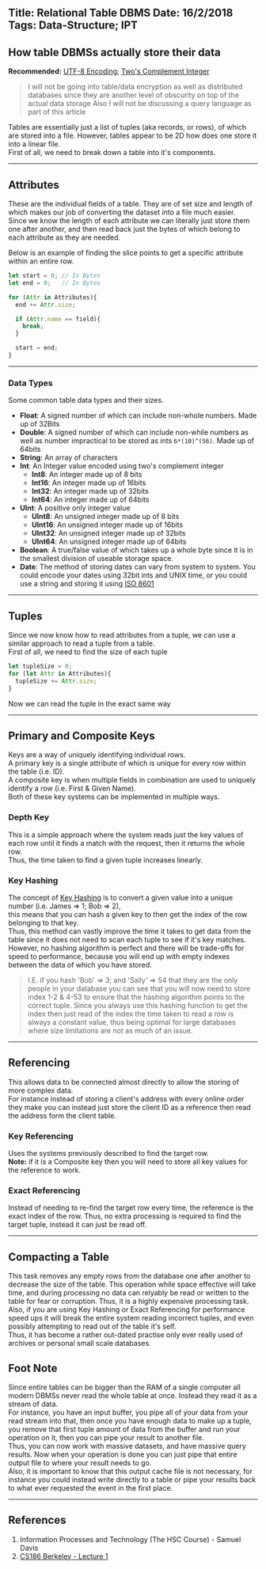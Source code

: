 Title: Relational Table DBMS
Date: 16/2/2018
Tags: Data-Structure; IPT
---
How table DBMSs actually store their data
---

**Recommended:** [UTF-8 Encoding](/p/1.html); [Two's Complement Integer](/p/2.html)

> I will not be going into table/data encryption as well as distributed databases since they are another level of obscurity on top of the actual data storage
> Also I will not be discussing a query language as part of this article

Tables are essentially just a list of tuples (aka records, or rows), of which are stored into a file. However, tables appear to be 2D how does one store it into a linear file.  
First of all, we need to break down a table into it's components.

---

## Attributes
These are the individual fields of a table. They are of set size and length of which makes our job of converting the dataset into a file much easier.  
Since we know the length of each attribute we can literally  just store them one after another, and then read back just the bytes of which belong to each attribute as they are needed.

Below is an example of finding the slice points to get a specific attribute within an entire row.
```javascript
let start = 0; // In Bytes
let end = 0;   // In Bytes

for (Attr in Attributes){
  end += Attr.size;

  if (Attr.name == field){
    break;
  }

  start = end;
}
```

---

### Data Types
Some common table data types and their sizes.
* **Float**: A signed number of which can include non-whole numbers. Made up of 32Bits
* **Double**: A signed number of which can include non-while numbers as well as number impractical to be stored as ints ``6*(10)^(56)``. Made up of 64bits
* **String**: An array of characters
* **Int**: An Integer value encoded using two's complement integer
  * **Int8**: An integer made up of 8 bits
  * **Int16**: An integer made up of 16bits
  * **Int32**: An integer made up of 32bits
  * **Int64**: An integer made up of 64bits
* **UInt**: A positive only integer value
  * **UInt8**: An unsigned integer made up of 8 bits
  * **UInt16**: An unsigned integer made up of 16bits
  * **UInt32**: An unsigned integer made up of 32bits
  * **UInt64**: An unsigned integer made up of 64bits
* **Boolean**: A true/false value of which takes up a whole byte since it is in the smallest division of useable storage space.
* **Date**: The method of storing dates can vary from system to system. You could encode your dates using 32bit ints and UNIX time, or you could use a string and storing it using [ISO 8601](https://en.wikipedia.org/wiki/ISO_8601)

---

## Tuples
Since we now know how to read attributes from a tuple, we can use a similar approach to read a tuple from a table.  
First of all, we need to find the size of each tuple
```javascript
let tupleSize = 0;
for (let Attr in Attributes){
  tupleSize += Attr.size;
}
```

Now we can read the tuple in the exact same way

---

## Primary and Composite Keys
Keys are a way of uniquely identifying individual rows.  
A primary key is a single attribute of which is unique for every row within the table (i.e. ID).  
A composite key is when multiple fields in combination are used to uniquely identify a row (i.e. First & Given Name).  
Both of these key systems can be implemented in multiple ways.

### Depth Key
This is a simple approach where the system reads just the key values of each row until it finds a match with the request, then it returns the whole row.  
Thus, the time taken to find a given tuple increases linearly.

### Key Hashing
The concept of [Key Hashing](/p/4.html) is to convert a given value into a unique number (i.e. James => 1; Bob => 2),  
this means that you can hash a given key to then get the index of the row belonging to that key.  
Thus, this method can vastly improve the time it takes to get data from the table since it does not need to scan each tuple to see if it's key matches.  
However, no hashing algorithm is perfect and there will be trade-offs for speed to performance, because you will end up with empty indexes between the data of which you have stored.  
> I.E. if you hash 'Bob' => 3; and 'Sally' => 54 that they are the only people in your database you can see that you will now need to store index 1-2 & 4-53 to ensure that the hashing algorithm points to the correct tuple.
Since you always use this hashing function to get the index then just read of the index the time taken to read a row is always a constant value, thus being optimal for large databases where size limitations are not as much of an issue.

---

## Referencing
This allows data to be connected almost directly to allow the storing of more complex data.  
For instance instead of storing a client's address with every online order they make you can instead just store the client ID as a reference then read the address form the client table.

### Key Referencing
Uses the systems previously described to find the target row.  
**Note:** if it is a Composite key then you will need to store all key values for the reference to work.

### Exact Referencing
Instead of needing to re-find the target row every time, the reference is the exact index of the row. Thus, no extra processing is required to find the target tuple, instead it can just be read off.

---

## Compacting a Table
This task removes any empty rows from the database one after another to decrease the size of the table. This operation while space effective will take time, and during processing no data can relyably be read or written to the table for fear or corruption. Thus, it is a highly expensive processing task.  
Also, if you are using Key Hashing or Exact Referencing for performance speed ups it will break the entire system reading incorrect tuples, and even possibly attempting to read out of the table it's self.  
Thus, it has become a rather out-dated practise only ever really used of archives or personal small scale databases.

## Foot Note
Since entire tables can be bigger than the RAM of a single computer all modern DBMSs never read the whole table at once. Instead they read it as a stream of data.  
For instance, you have an input buffer, you pipe all of your data from your read stream into that, then once you have enough data to make up a tuple, you remove that first tuple amount of data from the buffer and run your operation on it, then you can pipe your result to another file.  
Thus, you can now work with massive datasets, and have massive query results. Now when your operation is done you can just pipe that entire output file to where your result needs to go.  
Also, it is important to know that this output cache file is not necessary, for instance you could instead write directly to a table or pipe your results back to what ever requested the event in the first place.

---

## References
1. Information Processes and Technology (The HSC Course) - Samuel Davis
1. [CS186 Berkeley - Lecture 1](http://www.infocobuild.com/education/audio-video-courses/computer-science/CS186-Spring2015-Berkeley/lecture-01.html)